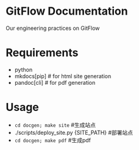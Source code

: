 # GitFlow Documentation

Our engineering  practices on GitFlow

# Requirements

- python
- mkdocs[pip] # for html site generation
- pandoc[cli] # for pdf generation

# Usage

- `cd docgen; make site` #生成站点
- ./scripts/deploy_site.py {SITE_PATH} #部署站点
-  `cd docgen; make pdf` #生成pdf